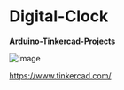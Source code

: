 # Digital-Clock
**Arduino-Tinkercad-Projects**


![image](https://github.com/user-attachments/assets/1313035a-09b7-42da-99df-40d6ae91eb29)

https://www.tinkercad.com/
